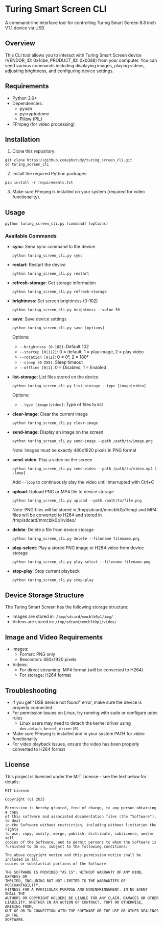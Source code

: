 # Turing Smart Screen CLI

A command-line interface tool for controlling Turing Smart Screen 8.8 inch V1.1 device via USB.

## Overview

This CLI tool allows you to interact with Turing Smart Screen device (VENDOR_ID: 0x1cbe, PRODUCT_ID: 0x0088) from your computer. You can send various commands including displaying images, playing videos, adjusting brightness, and configuring device settings.

## Requirements

- Python 3.6+
- Dependencies:
  - pyusb
  - pycryptodome
  - Pillow (PIL)
- FFmpeg (for video processing)

## Installation

1. Clone this repository:
```
git clone https://github.com/phstudy/turing_screen_cli.git
cd turing_screen_cli
```

2. Install the required Python packages:
```
pip install -r requirements.txt
```

3. Make sure FFmpeg is installed on your system (required for video functionality).

## Usage

```
python turing_screen_cli.py [command] [options]
```

### Available Commands

- **sync**: Send sync command to the device
  ```
  python turing_screen_cli.py sync
  ```

- **restart**: Restart the device
  ```
  python turing_screen_cli.py restart
  ```

- **refresh-storage**: Get storage information
  ```
  python turing_screen_cli.py refresh-storage
  ```

- **brightness**: Set screen brightness (0-102)
  ```
  python turing_screen_cli.py brightness --value 50
  ```

- **save**: Save device settings
  ```
  python turing_screen_cli.py save [options]
  ```
  Options:
  - `--brightness [0-102]`: Default 102
  - `--startup [0|1|2]`: 0 = default, 1 = play image, 2 = play video
  - `--rotation [0|2]`: 0 = 0°, 2 = 180°
  - `--sleep [0-255]`: Sleep timeout
  - `--offline [0|1]`: 0 = Disabled, 1 = Enabled

- **list-storage**: List files stored on the device
  ```
  python turing_screen_cli.py list-storage --type [image|video]
  ```
  Options:
  - `--type [image|video]`: Type of files to list

- **clear-image**: Clear the current image
  ```
  python turing_screen_cli.py clear-image
  ```

- **send-image**: Display an image on the screen
  ```
  python turing_screen_cli.py send-image --path /path/to/image.png
  ```
  Note: Images must be exactly 480x1920 pixels in PNG format

- **send-video**: Play a video on the screen
  ```
  python turing_screen_cli.py send-video --path /path/to/video.mp4 [--loop]
  ```
  Add `--loop` to continuously play the video until interrupted with Ctrl+C

- **upload**: Upload PNG or MP4 file to device storage
  ```
  python turing_screen_cli.py upload --path /path/to/file.png
  ```
  Note: PNG files will be stored in /tmp/sdcard/mmcblk0p1/img/ and MP4 files will be converted to H264 and stored in /tmp/sdcard/mmcblk0p1/video/

- **delete**: Delete a file from device storage
  ```
  python turing_screen_cli.py delete --filename filename.png
  ```

- **play-select**: Play a stored PNG image or H264 video from device storage
  ```
  python turing_screen_cli.py play-select --filename filename.png
  ```

- **stop-play**: Stop current playback
  ```
  python turing_screen_cli.py stop-play
  ```

## Device Storage Structure

The Turing Smart Screen has the following storage structure:
- Images are stored in: `/tmp/sdcard/mmcblk0p1/img/`
- Videos are stored in: `/tmp/sdcard/mmcblk0p1/video/`

## Image and Video Requirements

- Images:
  - Format: PNG only
  - Resolution: 480x1920 pixels
- Videos:
  - For direct streaming: MP4 format (will be converted to H264)
  - For storage: H264 format

## Troubleshooting

- If you get "USB device not found" error, make sure the device is properly connected
- For permission issues on Linux, try running with sudo or configure udev rules
  - Linux users may need to detach the kernel driver using `dev.detach_kernel_driver(0)`
- Make sure FFmpeg is installed and in your system PATH for video functionality
- For video playback issues, ensure the video has been properly converted to H264 format

## License

This project is licensed under the MIT License - see the text below for details:

```
MIT License

Copyright (c) 2025

Permission is hereby granted, free of charge, to any person obtaining a copy
of this software and associated documentation files (the "Software"), to deal
in the Software without restriction, including without limitation the rights
to use, copy, modify, merge, publish, distribute, sublicense, and/or sell
copies of the Software, and to permit persons to whom the Software is
furnished to do so, subject to the following conditions:

The above copyright notice and this permission notice shall be included in all
copies or substantial portions of the Software.

THE SOFTWARE IS PROVIDED "AS IS", WITHOUT WARRANTY OF ANY KIND, EXPRESS OR
IMPLIED, INCLUDING BUT NOT LIMITED TO THE WARRANTIES OF MERCHANTABILITY,
FITNESS FOR A PARTICULAR PURPOSE AND NONINFRINGEMENT. IN NO EVENT SHALL THE
AUTHORS OR COPYRIGHT HOLDERS BE LIABLE FOR ANY CLAIM, DAMAGES OR OTHER
LIABILITY, WHETHER IN AN ACTION OF CONTRACT, TORT OR OTHERWISE, ARISING FROM,
OUT OF OR IN CONNECTION WITH THE SOFTWARE OR THE USE OR OTHER DEALINGS IN THE
SOFTWARE.
```